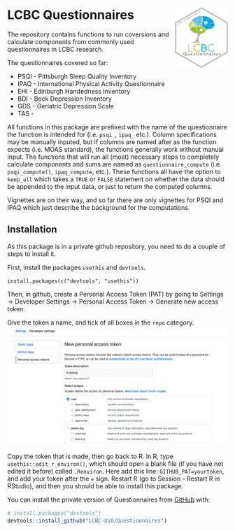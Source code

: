 
<!-- README.md is generated from README.Rmd. Please edit that file -->

# LCBC Questionnaires <img src="man/figures/hex.png" align="right" alt="" width="120" />

<!-- badges: start -->

<!-- badges: end -->

The repository contains functions to run coversions and calculate
components from commonly used questionnaires in LCBC research.

The questionnaires covered so far:

  - PSQI - Pittsburgh Sleep Quality Inventory
  - IPAQ - International Physical Activity Questionnaire
  - EHI - Edinburgh Handedness Inventory
  - BDI - Beck Depression Inventory
  - GDS - Geriatric Depression Scale
  - TAS -

All functions in this package are prefixed with the name of the
questionnaire the function is intended for (i.e. `psqi_`, `ipaq_` etc.).
Column specifications may be manually inputed, but if columns are named
after as the function expects (i.e. MOAS standard), the functions
generally work without manual input. The functions that will run all
(most) necessary steps to completely calculate components and sums are
named as `questionnaire_compute` (i.e. `psqi_compute()`, `ipaq_compute`,
etc.). These functions all have the option to `keep_all` which takes a
`TRUE` or `FALSE` statement on whether the data should be appended to
the input data, or just to return the computed columns.

Vignettes are on their way, and so far there are only vignettes for PSQI
and IPAQ which just describe the background for the computations.

## Installation

As this package is in a private github repository, you need to do a
couple of steps to install it.

First, install the packages `usethis` and `devtools`.

    install.packages(c("devtools", "usethis"))

Then, in github, create a Personal Access Token (PAT) by going to
Settings -\> Developer Settings -\> Personal Access Token -\> Generate
new access token.

Give the token a name, and tick of all boxes in the `repo` category.
![](man/figures/PAT.png)

Copy the token that is made, then go back to R. In R, type
`usethis::edit_r_environ()`, which should open a blank file (if you have
not edited it before) called `.Renviron`. Here add this line:
`GITHUB_PAT=yourtoken`, and add your token after the `=` sign. Restart R
(go to Session - Restart R in RStudio), and then you should be able to
install this package.

You can install the private version of Questionnaires from
[GitHub](https://github.com/) with:

``` r
# install.packages("devtools")
devtools::install_github("LCBC-UiO/Questionnaires")
```
